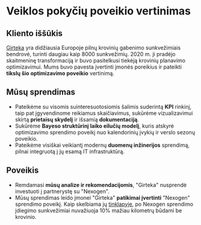 # Veiklos pokyčių poveikio vertinimas

## Kliento iššūkis

[Girteka](https://www.girteka.eu) yra didžiausia Europoje pilnų krovinių gabenimo sunkvežimiais bendrovė, turinti daugiau kaip 8000 sunkvežimių. 2020 m. ji pradėjo skaitmeninę transformaciją ir buvo pasitelkusi tiekėją krovinių planavimo optimizavimui. Mums buvo pavesta įvertinti įmonės poreikius ir pateikti **tikslų šio optimizavimo poveikio** vertinimą.

## Mūsų sprendimas

- Pateikėme su visomis suinteresuotosiomis šalimis suderintą **KPI** rinkinį, taip pat įgyvendinome reikiamus skaičiavimus, sukūrėme vizualizavimui skirtą **prietaisų skydelį** ir išsamią **dokumentaciją**.
- Sukūrėme **Bayeso struktūrinį laiko eilučių modelį**, kuris atskyrė optimizavimo sprendimo poveikį nuo kalendorinių įvykių ir verslo sezonų poveikio.
- Pateikėme visiškai veikiantį modernų **duomenų inžinerijos** sprendimą, pilnai integruotą į jų esamą IT infrastruktūrą.

## Poveikis

- Remdamasi **mūsų analize ir rekomendacijomis**, "Girteka" nusprendė investuoti į partnerystę su "Nexogen".
- Mūsų sprendimas leido įmonei "Girteka" **patikimai įvertinti** "Nexogen" sprendimo poveikį. Kaip skelbiama jų [tinklapyje](https://www.girteka.eu/what-are-road-transport-costs-comprised-of/), po Nexogen sprendimo įdiegimo sunkvežimiai nuvažiuoja 10% mažiau kilometrų būdami be krovinio.